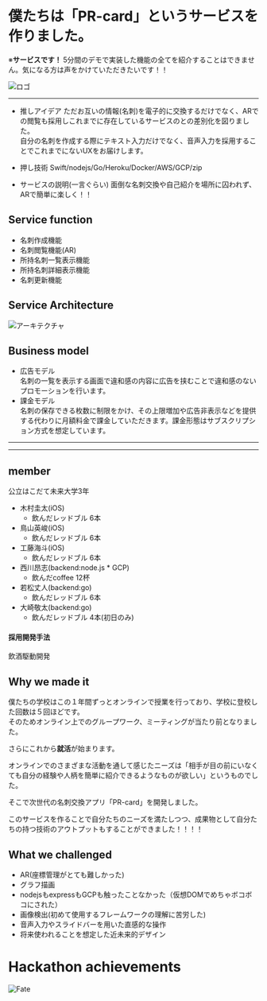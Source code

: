 # 僕たちは「PR-card」というサービスを作りました。  
※<b>サービスです！ </b>5分間のデモで実装した機能の全てを紹介することはできません。気になる方は声をかけていただきたいです！！

![ロゴ](https://initial-practice.s3-ap-northeast-1.amazonaws.com/second-sprintReview/logo.png)

---
- 推しアイデア
ただお互いの情報(名刺)を電子的に交換するだけでなく、ARでの閲覧も採用しこれまでに存在しているサービスのとの差別化を図りました。  
自分の名刺を作成する際にテキスト入力だけでなく、音声入力を採用することでこれまでにないUXをお届けします。
 
- 押し技術
Swift/nodejs/Go/Heroku/Docker/AWS/GCP/zip
 
 - サービスの説明(一言ぐらい)
面倒な名刺交換や自己紹介を場所に囚われず、ARで簡単に楽しく！！

## Service function
- 名刺作成機能
- 名刺閲覧機能(AR)
- 所持名刺一覧表示機能
- 所持名刺詳細表示機能
- 名刺更新機能

## Service Architecture
![アーキテクチャ](https://initial-practice.s3-ap-northeast-1.amazonaws.com/second-sprintReview/architecture.png)

## Business model
- 広告モデル  
名刺の一覧を表示する画面で違和感の内容に広告を挟むことで違和感のないプロモーションを行います。
- 課金モデル  
名刺の保存できる枚数に制限をかけ、その上限増加や広告非表示などを提供する代わりに月額料金で課金していただきます。課金形態はサブスクリプション方式を想定しています。  

---
---
## member  
公立はこだて未来大学3年  
- 木村圭太(iOS)
  - 飲んだレッドブル 6本
- 鳥山英峻(iOS)
  - 飲んだレッドブル 6本
- 工藤海斗(iOS)
  - 飲んだレッドブル 6本 
- 西川昂志(backend:node.js * GCP)
  - 飲んだcoffee 12杯
- 若松丈人(backend:go)
  - 飲んだレッドブル 6本
- 大崎敬太(backend:go) 
  - 飲んだレッドブル 4本(初日のみ)
#### 採用開発手法  
飲酒駆動開発

## Why we made it  
僕たちの学校はこの１年間ずっとオンラインで授業を行っており、学校に登校した回数は５回ほどです。  
そのためオンライン上でのグループワーク、ミーティングが当たり前となりました。

さらにこれから<b>就活</b>が始まります。

オンラインでのさまざまな活動を通して感じたニーズは「相手が目の前にいなくても自分の経験や人柄を簡単に紹介できるようなものが欲しい」というものでした。
 
そこで次世代の名刺交換アプリ「PR-card」を開発しました。

このサービスを作ることで自分たちのニーズを満たしつつ、成果物として自分たちの持つ技術のアウトプットもすることができました！！！！

## What we challenged
- AR(座標管理がとても難しかった)
- グラフ描画
- nodejsもexpressもGCPも触ったことなかった（仮想DOMでめちゃボコボコにされた）
- 画像検出(初めて使用するフレームワークの理解に苦労した)
- 音声入力やスライドバーを用いた直感的な操作
- 将来使われることを想定した近未来的デザイン

# Hackathon achievements  
![Fate](https://initial-practice.s3-ap-northeast-1.amazonaws.com/second-sprintReview/bug-min.png)
